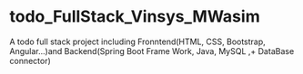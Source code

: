 # todo_FullStack_Vinsys_MWasim
A todo full stack project including Fronntend(HTML, CSS, Bootstrap, Angular...)and Backend(Spring Boot Frame Work, Java, MySQL ,+ DataBase connector) 
